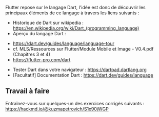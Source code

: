 
Flutter repose sur le langage Dart, l'idée est donc de découvrir les principaux éléments de ce langage à travers les liens suivants :

- Historique de Dart sur wikipedia : https://en.wikipedia.org/wiki/Dart_(programming_language)
- Aperçu du langage Dart :
* https://dart.dev/guides/language/language-tour
* cf. MLS/Ressources sur Flutter/Module Mobile et Image - V0.4.pdf (Chapitres 3 et 4)
* https://flutter-pro.com/dart
- Tester Dart dans votre navigateur : https://dartpad.dartlang.org
- [Facultatif] Documentation Dart : https://dart.dev/guides/language

## Travail à faire

Entraînez-vous sur quelques-un des exercices corrigés suivants : https://hackmd.io/@kuzmapetrovich/S1x90jWGP

